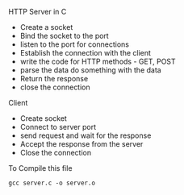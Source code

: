 HTTP Server in C

- Create a socket
- Bind the socket to the port
- listen to the port for connections
- Establish the connection with the client
- write the code for HTTP methods - GET, POST
- parse the data do something with the data
- Return the response
- close the connection

Client
- Create socket
- Connect to server port
- send request and wait for the response
- Accept the response from the server
- Close the connection


To Compile this file
```
gcc server.c -o server.o
```